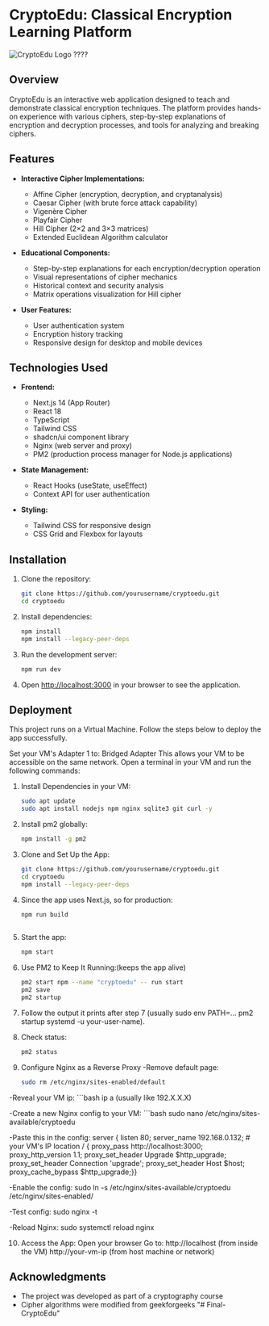 # CryptoEdu: Classical Encryption Learning Platform

![CryptoEdu Logo](https://your-repository-url/logo.png) ????

## Overview

CryptoEdu is an interactive web application designed to teach and demonstrate classical encryption techniques. The platform provides hands-on experience with various ciphers, step-by-step explanations of encryption and decryption processes, and tools for analyzing and breaking ciphers.

## Features

- **Interactive Cipher Implementations:**
  - Affine Cipher (encryption, decryption, and cryptanalysis)
  - Caesar Cipher (with brute force attack capability)
  - Vigenère Cipher
  - Playfair Cipher
  - Hill Cipher (2×2 and 3×3 matrices)
  - Extended Euclidean Algorithm calculator

- **Educational Components:**
  - Step-by-step explanations for each encryption/decryption operation
  - Visual representations of cipher mechanics
  - Historical context and security analysis
  - Matrix operations visualization for Hill cipher

- **User Features:**
  - User authentication system
  - Encryption history tracking
  - Responsive design for desktop and mobile devices

## Technologies Used

- **Frontend:**
  - Next.js 14 (App Router)
  - React 18
  - TypeScript
  - Tailwind CSS
  - shadcn/ui component library
  - Nginx (web server and proxy)
  - PM2 (production process manager for Node.js applications)

- **State Management:**
  - React Hooks (useState, useEffect)
  - Context API for user authentication

- **Styling:**
  - Tailwind CSS for responsive design
  - CSS Grid and Flexbox for layouts

## Installation

1. Clone the repository:
   ```bash
   git clone https://github.com/yourusername/cryptoedu.git
   cd cryptoedu

2. Install dependencies:
   ```bash
   npm install
   npm install --legacy-peer-deps

3. Run the development server:
   ```bash
   npm run dev

4. Open [http://localhost:3000](http://localhost:3000) in your browser to see the application.

## Deployment
This project runs on a Virtual Machine. Follow the steps below to deploy the app successfully.

Set your VM's Adapter 1 to: Bridged Adapter
This allows your VM to be accessible on the same network.
Open a terminal in your VM and run the following commands:
1. Install Dependencies in your VM:
   ```bash
   sudo apt update
   sudo apt install nodejs npm nginx sqlite3 git curl -y

2. Install pm2 globally:
   ```bash
   npm install -g pm2
3. Clone and Set Up the App:
   ```bash
   git clone https://github.com/yourusername/cryptoedu.git
   cd cryptoedu
   npm install --legacy-peer-deps

4. Since the app uses Next.js, so for production:
   ```bash
   npm run build
  
5. Start the app: 
    ```bash
    npm start
   
6. Use PM2 to Keep It Running:(keeps the app alive)
    ```bash
    pm2 start npm --name "cryptoedu" -- run start
    pm2 save
    pm2 startup

7. Follow the output it prints after step 7 (usually sudo env PATH=... pm2 startup systemd -u your-user-name).


8. Check status:
    ```bash
    pm2 status

9. Configure Nginx as a Reverse Proxy
  -Remove default page:
    ```bash
    sudo rm /etc/nginx/sites-enabled/default

  -Reveal your VM ip:
      ```bash
      ip a (usually like 192.X.X.X)

  -Create a new Nginx config to your VM: ```bash   sudo nano /etc/nginx/sites-available/cryptoedu

  -Paste this in the config: 
  server {
      listen 80;
      server_name 192.168.0.132;  # your VM's IP
      location / {
          proxy_pass http://localhost:3000;
          proxy_http_version 1.1;
          proxy_set_header Upgrade $http_upgrade;
          proxy_set_header Connection 'upgrade';
          proxy_set_header Host $host;
          proxy_cache_bypass $http_upgrade;}}
      
  -Enable the config: sudo ln -s /etc/nginx/sites-available/cryptoedu /etc/nginx/sites-enabled/
  
  -Test config: sudo nginx -t
  
  -Reload Nginx: sudo systemctl reload nginx

10. Access the App:
Open your browser
Go to:
http://localhost (from inside the VM)
http://your-vm-ip  (from host machine or network)



## Acknowledgments

- The project was developed as part of a cryptography course
- Cipher algorithms were modified from geekforgeeks
"# Final-CryptoEdu" 
